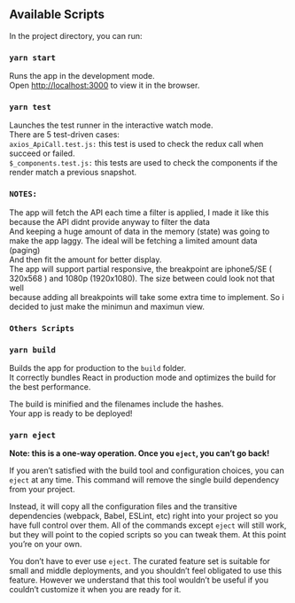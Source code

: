 ## Available Scripts

In the project directory, you can run:

### `yarn start`

Runs the app in the development mode.<br />
Open [http://localhost:3000](http://localhost:3000) to view it in the browser.

### `yarn test`

Launches the test runner in the interactive watch mode.<br />
There are 5 test-driven cases: <br />
    `axios_ApiCall.test.js:` this test is used to check the redux call when succeed or failed. <br>
    `$_components.test.js:` this tests are used to check the components if the render match a previous snapshot.

### `NOTES:`

The app will fetch the API each time a filter is applied, I made it like this because the API didnt provide anyway to filter the data <br>
And keeping a huge amount of data in the memory (state) was going to make the app laggy.  The ideal will be fetching a limited amount data (paging) <br>
And then fit the amount for better display. <br>
The app will support partial responsive, the breakpoint are iphone5/SE ( 320x568 ) and 1080p (1920x1080). The size between could look not that well <br>
because adding all breakpoints will take some extra time to implement. So i decided to just make the minimun and maximun view.  

### `Others Scripts`
### `yarn build`

Builds the app for production to the `build` folder.<br />
It correctly bundles React in production mode and optimizes the build for the best performance.

The build is minified and the filenames include the hashes.<br />
Your app is ready to be deployed!

### `yarn eject`

**Note: this is a one-way operation. Once you `eject`, you can’t go back!**

If you aren’t satisfied with the build tool and configuration choices, you can `eject` at any time. This command will remove the single build dependency from your project.

Instead, it will copy all the configuration files and the transitive dependencies (webpack, Babel, ESLint, etc) right into your project so you have full control over them. All of the commands except `eject` will still work, but they will point to the copied scripts so you can tweak them. At this point you’re on your own.

You don’t have to ever use `eject`. The curated feature set is suitable for small and middle deployments, and you shouldn’t feel obligated to use this feature. However we understand that this tool wouldn’t be useful if you couldn’t customize it when you are ready for it.